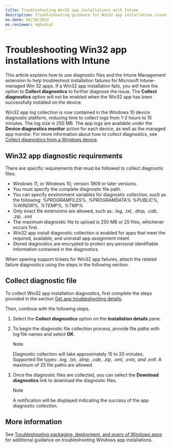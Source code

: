 ```yaml
---
title: Troubleshooting Win32 app installations with Intune
description: Troubleshooting guidance for Win32 app installation issues and failures using Microsoft Intune.
ms.date: 04/18/2022
ms.reviewer: mghadial
---
```

# Troubleshooting Win32 app installations with Intune

This article explains how to use diagnostic files and the Intune Management extension to help troubleshoot installation failures for Microsoft Intune-managed Win 32 apps. If a Win32 app installation fails, you will have the option to **Collect diagnostics** to further diagnose the issue. The **Collect diagnostics** option will not be enabled when the Win32 app has been successfully installed on the device.  

Win32 app log collection is now contained in the Windows 10 device diagnostic platform, reducing time to collect logs from 1-2 hours to 15 minutes. The log size is 250 MB. The app logs are available under the **Device diagnostics monitor** action for each device, as well as the managed app monitor. For more information about how to collect diagnostics, see [Collect diagnostics from a Windows device](/mem/intune/remote-actions/collect-diagnostics).

## Win32 app diagnostic requirements

There are specific requirements that must be followed to collect diagnostic files:

- Windows 11, or Windows 10, version 1909 or later versions.
- You must specify the complete diagnostic file path.
- You can specify environment variables for diagnostic collection, such as the following:
  *%PROGRAMFILES%, %PROGRAMDATA% %PUBLIC%, %WINDIR%, %TEMP%, %TMP%*
- Only exact file extensions are allowed, such as:
  *.log, .txt, .dmp, .cab, .zip, .xml*
- The maximum diagnostic file to upload is 250 MB or 25 files, whichever occurs first.
- Win32 app install diagnostic collection is enabled for apps that meet the required, available, and uninstall app assignment intent.
- Stored diagnostics are encrypted to protect any personal identifiable information contained in the diagnostics.

When opening support tickets for Win32 app failures, attach the related failure diagnostics using the steps in the following section.

## Collect diagnostic file

To collect Win32 app installation diagnostics, first complete the steps provided in the section [Get app troubleshooting details](troubleshoot-app-install.md#get-app-troubleshooting-details). 

Then, continue with the following steps.

1. Select the **Collect diagnostics** option on the **Installation details** pane.

1. To begin the diagnostic file collection process, provide file paths with log file names and select **OK**.

    > [!NOTE]
    > Diagnostic collection will take approximately 15 to 20 minutes. Supported file types: *.log, .txt, .dmp, .cab, .zip, .xml, .evtx, and .evtl*. A maximum of 25 file paths are allowed.

1. Once the diagnostic files are collected, you can select the **Download diagnostics** link to download the diagnostic files.

    > [!NOTE]
    > A notification will be displayed indicating the success of the app diagnostic collection.

## More information

See [Troubleshooting packaging, deployment, and query of Windows apps](/windows/win32/appxpkg/troubleshooting) for additional guidance on troubleshooting Windows app installations.
